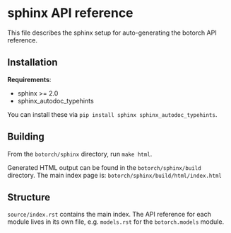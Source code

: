 # sphinx API reference

This file describes the sphinx setup for auto-generating the botorch API reference.


## Installation

**Requirements**:
- sphinx >= 2.0
- sphinx_autodoc_typehints

You can install these via `pip install sphinx sphinx_autodoc_typehints`.


## Building

From the `botorch/sphinx` directory, run `make html`.

Generated HTML output can be found in the `botorch/sphinx/build` directory. The main index page is: `botorch/sphinx/build/html/index.html`


## Structure

`source/index.rst` contains the main index. The API reference for each module lives in its own file, e.g. `models.rst` for the `botorch.models` module.
